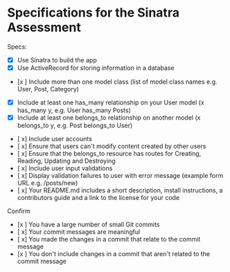 <!-- markdownlint-disable -->
# Specifications for the Sinatra Assessment

Specs:
- [x] Use Sinatra to build the app
- [x] Use ActiveRecord for storing information in a database
- [x ] Include more than one model class (list of model class names e.g. User, Post, Category)
- [x] Include at least one has_many relationship on your User model (x has_many y, e.g. User has_many Posts)
- [x] Include at least one belongs_to relationship on another model (x belongs_to y, e.g. Post belongs_to User)
- [ x] Include user accounts
- [ x] Ensure that users can't modify content created by other users
- [ x] Ensure that the belongs_to resource has routes for Creating, Reading, Updating and Destroying
- [ x] Include user input validations
- [ x] Display validation failures to user with error message (example form URL e.g. /posts/new)
- [ x] Your README.md includes a short description, install instructions, a contributors guide and a link to the license for your code

Confirm
- [x ] You have a large number of small Git commits
- [ x] Your commit messages are meaningful
- [ x] You made the changes in a commit that relate to the commit message
- [x ] You don't include changes in a commit that aren't related to the commit message
